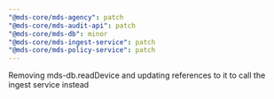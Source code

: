 ```yaml
---
"@mds-core/mds-agency": patch
"@mds-core/mds-audit-api": patch
"@mds-core/mds-db": minor
"@mds-core/mds-ingest-service": patch
"@mds-core/mds-policy-service": patch
---
```


Removing mds-db.readDevice and updating references to it to call the ingest service instead
